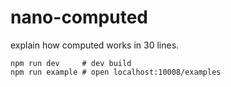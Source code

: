 # nano-computed
explain how computed works in 30 lines.

``` text
npm run dev     # dev build
npm run example # open localhost:10008/examples
```
